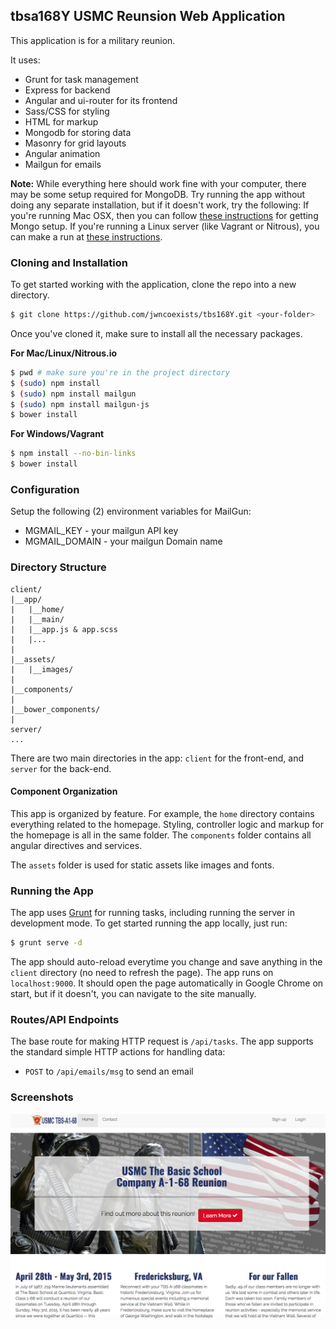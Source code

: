 ## tbsa168Y USMC Reunsion Web Application

This application is for a military reunion.

It uses:

- Grunt for task management
- Express for backend
- Angular and ui-router for its frontend
- Sass/CSS for styling
- HTML for markup
- Mongodb for storing data
- Masonry for grid layouts
- Angular animation
- Mailgun for emails

__Note:__ While everything here should work fine with your computer, there may be some setup required for MongoDB. Try running the app without doing any separate installation, but if it doesn't work, try the following: If you're running Mac OSX, then you can follow [these instructions](http://docs.mongodb.org/manual/tutorial/install-mongodb-on-os-x/) for getting Mongo setup. If you're running a Linux server (like Vagrant or Nitrous), you can make a run at [these instructions](http://docs.mongodb.org/manual/tutorial/install-mongodb-on-ubuntu/).

### Cloning and Installation

To get started working with the application, clone the repo into a new directory.

```bash
$ git clone https://github.com/jwncoexists/tbs168Y.git <your-folder>
```

Once you've cloned it, make sure to install all the necessary packages.

__For Mac/Linux/Nitrous.io__

```bash
$ pwd # make sure you're in the project directory
$ (sudo) npm install
$ (sudo) npm install mailgun
$ (sudo) npm install mailgun-js
$ bower install
```

__For Windows/Vagrant__

```bash
$ npm install --no-bin-links
$ bower install
```
### Configuration
Setup the following (2) environment variables for MailGun:

- MGMAIL_KEY - your mailgun API key
- MGMAIL_DOMAIN - your mailgun Domain name

### Directory Structure

```
client/
|__app/
|   |__home/
|   |__main/
|   |__app.js & app.scss
|   |...
|
|__assets/
|   |__images/
|
|__components/
|
|__bower_components/
|
server/
...
```

There are two main directories in the app: `client` for the front-end, and `server` for the back-end.

#### Component Organization

This app is organized by feature. For example, the `home` directory contains everything related to the homepage. Styling, controller logic and markup for the homepage is all in the same folder.  The `components` folder contains all angular directives and services.

The `assets` folder is used for static assets like images and fonts.


### Running the App

The app uses [Grunt](http://gruntjs.com/) for running tasks, including running the server in development mode. To get started running the app locally, just run:

```bash
$ grunt serve -d
```

The app should auto-reload everytime you change and save anything
in the `client` directory (no need to refresh the page).
The app runs on `localhost:9000`. It should open the page automatically
in Google Chrome on start, but if it doesn't, you can navigate to the
site manually.


### Routes/API Endpoints

  The base route for making HTTP request is `/api/tasks`. The app supports the standard simple HTTP actions for handling data:

  - `POST` to `/api/emails/msg` to send an email


### Screenshots

  ![home page](/doc/home-page.png)
